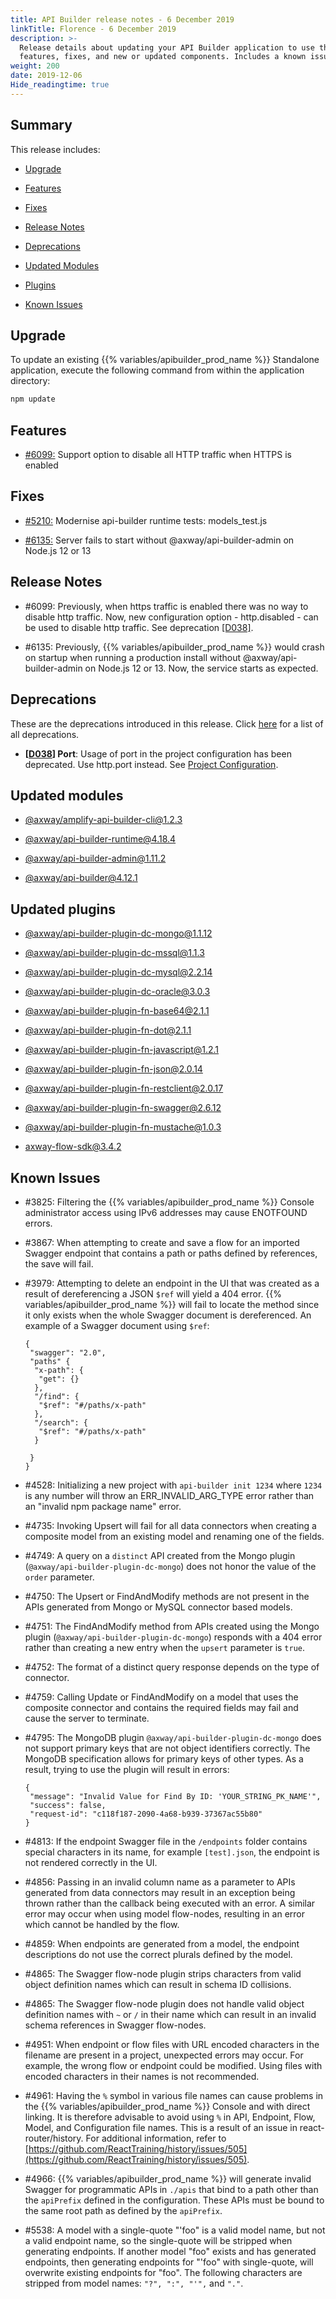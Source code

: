 ```yaml
---
title: API Builder release notes - 6 December 2019
linkTitle: Florence - 6 December 2019
description: >-
  Release details about updating your API Builder application to use the new
  features, fixes, and new or updated components. Includes a known issues list.
weight: 200
date: 2019-12-06
Hide_readingtime: true
---
```


## Summary

This release includes:

* [Upgrade](#upgrade)

* [Features](#features)

* [Fixes](#fixes)

* [Release Notes](#release-notes)

* [Deprecations](#deprecations)

* [Updated Modules](#updated-modules)

* [Plugins](#updated-plugins)

* [Known Issues](#known-issues)

## Upgrade

To update an existing {{% variables/apibuilder_prod_name %}} Standalone application, execute the following command from within the application directory:

```bash
npm update
```

## Features

* [#6099:](#6099) Support option to disable all HTTP traffic when HTTPS is enabled

## Fixes

* [#5210:](#5210) Modernise api-builder runtime tests: models_test.js

* [#6135:](#6135) Server fails to start without @axway/api-builder-admin on Node.js 12 or 13

## Release Notes

* #6099: Previously, when https traffic is enabled there was no way to disable http traffic. Now, new configuration option - http.disabled - can be used to disable http traffic. See deprecation [\[D038\]](#D038).

* #6135: Previously, {{% variables/apibuilder_prod_name %}} would crash on startup when running a production install without @axway/api-builder-admin on Node.js 12 or 13. Now, the service starts as expected.

## Deprecations

These are the deprecations introduced in this release. Click [here](/docs/deprecations/) for a list of all deprecations.

* **\[[D038](/docs/deprecations/#D038)\] Port**: Usage of port in the project configuration has been deprecated. Use http.port instead. See [Project Configuration](/docs/developer_guide/project/configuration/project_configuration/).

## Updated modules

* [@axway/amplify-api-builder-cli@1.2.3](https://www.npmjs.com/package/@axway/amplify-api-builder-cli/v/1.2.3)

* [@axway/api-builder-runtime@4.18.4](https://www.npmjs.com/package/@axway/api-builder-runtime/v/4.18.4)

* [@axway/api-builder-admin@1.11.2](https://www.npmjs.com/package/@axway/api-builder-admin/v/1.11.2)

* [@axway/api-builder@4.12.1](https://www.npmjs.com/package/@axway/api-builder/v/4.12.1)

## Updated plugins

* [@axway/api-builder-plugin-dc-mongo@1.1.12](https://www.npmjs.com/package/@axway/api-builder-plugin-dc-mongo/v/1.1.12)

* [@axway/api-builder-plugin-dc-mssql@1.1.3](https://www.npmjs.com/package/@axway/api-builder-plugin-dc-mssql/v/1.1.3)

* [@axway/api-builder-plugin-dc-mysql@2.2.14](https://www.npmjs.com/package/@axway/api-builder-plugin-dc-mysql/v/2.2.14)

* [@axway/api-builder-plugin-dc-oracle@3.0.3](https://www.npmjs.com/package/@axway/api-builder-plugin-dc-oracle/v/3.0.3)

* [@axway/api-builder-plugin-fn-base64@2.1.1](https://www.npmjs.com/package/@axway/api-builder-plugin-fn-base64/v/2.1.1)

* [@axway/api-builder-plugin-fn-dot@2.1.1](https://www.npmjs.com/package/@axway/api-builder-plugin-fn-dot/v/2.1.1)

* [@axway/api-builder-plugin-fn-javascript@1.2.1](https://www.npmjs.com/package/@axway/api-builder-plugin-fn-javascript/v/1.2.1)

* [@axway/api-builder-plugin-fn-json@2.0.14](https://www.npmjs.com/package/@axway/api-builder-plugin-fn-json/v/2.0.14)

* [@axway/api-builder-plugin-fn-restclient@2.0.17](https://www.npmjs.com/package/@axway/api-builder-plugin-fn-restclient/v/2.0.17)

* [@axway/api-builder-plugin-fn-swagger@2.6.12](https://www.npmjs.com/package/@axway/api-builder-plugin-fn-swagger/v/2.6.12)

* [@axway/api-builder-plugin-fn-mustache@1.0.3](https://www.npmjs.com/package/@axway/api-builder-plugin-fn-mustache/v/1.0.3)

* [axway-flow-sdk@3.4.2](https://www.npmjs.com/package/axway-flow-sdk/v/3.4.2)

## Known Issues

* #3825: Filtering the {{% variables/apibuilder_prod_name %}} Console administrator access using IPv6 addresses may cause ENOTFOUND errors.

* #3867: When attempting to create and save a flow for an imported Swagger endpoint that contains a path or paths defined by references, the save will fail.

* #3979: Attempting to delete an endpoint in the UI that was created as a result of dereferencing a JSON `$ref` will yield a 404 error. {{% variables/apibuilder_prod_name %}} will fail to locate the method since it only exists when the whole Swagger document is dereferenced. An example of a Swagger document using `$ref`:

    ```
    {
     "swagger": "2.0",
     "paths" {
      "x-path": {
       "get": {}
      },
      "/find": {
       "$ref": "#/paths/x-path"
      },
      "/search": {
       "$ref": "#/paths/x-path"
      }

     }
    }
    ```

* #4528: Initializing a new project with `api-builder init 1234` where `1234` is any number will throw an ERR_INVALID_ARG_TYPE error rather than an "invalid npm package name" error.

* #4735: Invoking Upsert will fail for all data connectors when creating a composite model from an existing model and renaming one of the fields.

* #4749: A query on a `distinct` API created from the Mongo plugin (`@axway/api-builder-plugin-dc-mongo`) does not honor the value of the `order` parameter.

* #4750: The Upsert or FindAndModify methods are not present in the APIs generated from Mongo or MySQL connector based models.

* #4751: The FindAndModify method from APIs created using the Mongo plugin (`@axway/api-builder-plugin-dc-mongo`) responds with a 404 error rather than creating a new entry when the `upsert` parameter is `true`.

* #4752: The format of a distinct query response depends on the type of connector.

* #4759: Calling Update or FindAndModify on a model that uses the composite connector and contains the required fields may fail and cause the server to terminate.

* #4795: The MongoDB plugin `@axway/api-builder-plugin-dc-mongo` does not support primary keys that are not object identifiers correctly. The MongoDB specification allows for primary keys of other types. As a result, trying to use the plugin will result in errors:

    ```
    {
     "message": "Invalid Value for Find By ID: 'YOUR_STRING_PK_NAME'",
     "success": false,
     "request-id": "c118f187-2090-4a68-b939-37367ac55b80"
    }
    ```

* #4813: If the endpoint Swagger file in the `/endpoints` folder contains special characters in its name, for example `[test].json`, the endpoint is not rendered correctly in the UI.

* #4856: Passing in an invalid column name as a parameter to APIs generated from data connectors may result in an exception being thrown rather than the callback being executed with an error. A similar error may occur when using model flow-nodes, resulting in an error which cannot be handled by the flow.

* #4859: When endpoints are generated from a model, the endpoint descriptions do not use the correct plurals defined by the model.

* #4865: The Swagger flow-node plugin strips characters from valid object definition names which can result in schema ID collisions.

* #4865: The Swagger flow-node plugin does not handle valid object definition names with `~` or `/` in their name which can result in an invalid schema references in Swagger flow-nodes.

* #4951: When endpoint or flow files with URL encoded characters in the filename are present in a project, unexpected errors may occur. For example, the wrong flow or endpoint could be modified. Using files with encoded characters in their names is not recommended.

* #4961: Having the `%` symbol in various file names can cause problems in the {{% variables/apibuilder_prod_name %}} Console and with direct linking. It is therefore advisable to avoid using `%` in API, Endpoint, Flow, Model, and Configuration file names. This is a result of an issue in react-router/history. For additional information, refer to [https://github.com/ReactTraining/history/issues/505](https://github.com/ReactTraining/history/issues/505).

* #4966: {{% variables/apibuilder_prod_name %}} will generate invalid Swagger for programmatic APIs in `./apis` that bind to a path other than the `apiPrefix` defined in the configuration. These APIs must be bound to the same root path as defined by the `apiPrefix`.

* #5538: A model with a single-quote "'foo" is a valid model name, but not a valid endpoint name, so the single-quote will be stripped when generating endpoints. If another model "foo" exists and has generated endpoints, then generating endpoints for "'foo" with single-quote, will overwrite existing endpoints for "foo". The following characters are stripped from model names: `"?", ":", "'",` and `"."`.
